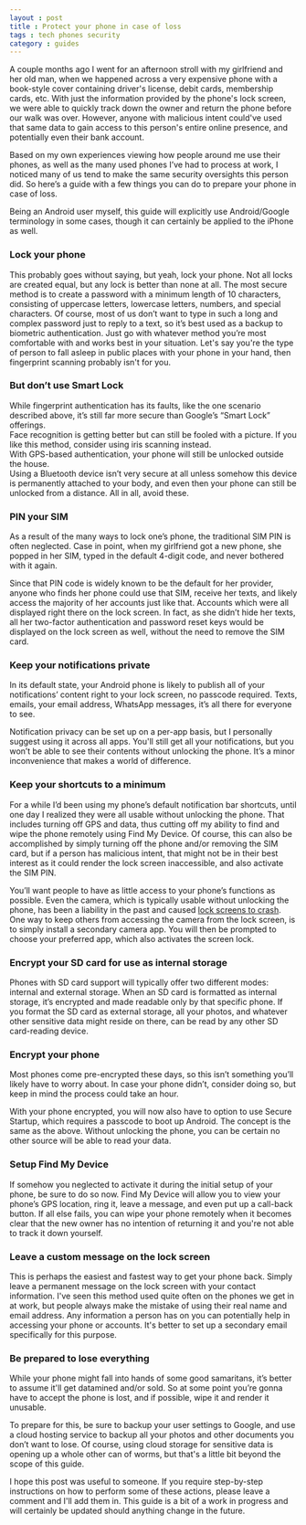 ```yaml
---
layout : post
title : Protect your phone in case of loss
tags : tech phones security
category : guides
---
```


A couple months ago I went for an afternoon stroll with my girlfriend and her old man, when we happened across a very expensive phone with a book-style cover containing driver's license, debit cards, membership cards, etc. With just the information provided by the phone's lock screen, we were able to quickly track down the owner and return the phone before our walk was over. However, anyone with malicious intent could've used that same data to gain access to this person's entire online presence, and potentially even their bank account.

Based on my own experiences viewing how people around me use their phones, as well as the many used phones I’ve had to process at work, I noticed many of us tend to make the same security oversights this person did. So here’s a guide with a few things you can do to prepare your phone in case of loss.

Being an Android user myself, this guide will explicitly use Android/Google terminology in some cases, though it can certainly be applied to the iPhone as well.

### Lock your phone
This probably goes without saying, but yeah, lock your phone. Not all locks are created equal, but any lock is better than none at all. The most secure method is to create a password with a minimum length of 10 characters, consisting of uppercase letters, lowercase letters, numbers, and special characters. Of course, most of us don’t want to type in such a long and complex password just to reply to a text, so it’s best used as a backup to biometric authentication. Just go with whatever method you’re most comfortable with and works best in your situation. Let's say you're the type of person to fall asleep in public places with your phone in your hand, then fingerprint scanning probably isn't for you.

### But don’t use Smart Lock
While fingerprint authentication has its faults, like the one scenario described above, it’s still far more secure than Google’s “Smart Lock” offerings.  
Face recognition is getting better but can still be fooled with a picture. If you like this method, consider using iris scanning instead.  
With GPS-based authentication, your phone will still be unlocked outside the house.  
Using a Bluetooth device isn’t very secure at all unless somehow this device is permanently attached to your body, and even then your phone can still be unlocked from a distance. All in all, avoid these.

### PIN your SIM
As a result of the many ways to lock one’s phone, the traditional SIM PIN is often neglected. Case in point, when my girlfriend got a new phone, she popped in her SIM, typed in the default 4-digit code, and never bothered with it again.

Since that PIN code is widely known to be the default for her provider, anyone who finds her phone could use that SIM, receive her texts, and likely access the majority of her accounts just like that. Accounts which were all displayed right there on the lock screen. In fact, as she didn’t hide her texts, all her two-factor authentication and password reset keys would be displayed on the lock screen as well, without the need to remove the SIM card.

### Keep your notifications private
In its default state, your Android phone is likely to publish all of your notifications’ content right to your lock screen, no passcode required. Texts, emails, your email address, WhatsApp messages, it’s all there for everyone to see. 

Notification privacy can be set up on a per-app basis, but I personally suggest using it across all apps. You'll still get all your notifications, but you won’t be able to see their contents without unlocking the phone. It’s a minor inconvenience that makes a world of difference.

### Keep your shortcuts to a minimum
For a while I’d been using my phone’s default notification bar shortcuts, until one day I realized they were all usable without unlocking the phone. That includes turning off GPS and data, thus cutting off my ability to find and wipe the phone remotely using Find My Device. Of course, this can also be accomplished by simply turning off the phone and/or removing the SIM card, but if a person has malicious intent, that might not be in their best interest as it could render the lock screen inaccessible, and also activate the SIM PIN.

You’ll want people to have as little access to your phone’s functions as possible. Even the camera, which is typically usable without unlocking the phone, has been a liability in the past and caused [lock screens to crash](http://sites.utexas.edu/iso/2015/09/15/android-5-lockscreen-bypass/). One way to keep others from accessing the camera from the lock screen, is to simply install a secondary camera app. You will then be prompted to choose your preferred app, which also activates the screen lock.

### Encrypt your SD card for use as internal storage
Phones with SD card support will typically offer two different modes: internal and external storage. When an SD card is formatted as internal storage, it’s encrypted and made readable only by that specific phone. If you format the SD card as external storage, all your photos, and whatever other sensitive data might reside on there, can be read by any other SD card-reading device.

### Encrypt your phone
Most phones come pre-encrypted these days, so this isn’t something you’ll likely have to worry about. In case your phone didn’t, consider doing so, but keep in mind the process could take an hour.

With your phone encrypted, you will now also have to option to use Secure Startup, which requires a passcode to boot up Android. The concept is the same as the above. Without unlocking the phone, you can be certain no other source will be able to read your data.

### Setup Find My Device
If somehow you neglected to activate it during the initial setup of your phone, be sure to do so now. Find My Device will allow you to view your phone’s GPS location, ring it, leave a message, and even put up a call-back button. If all else fails, you can wipe your phone remotely when it becomes clear that the new owner has no intention of returning it and you're not able to track it down yourself.

### Leave a custom message on the lock screen
This is perhaps the easiest and fastest way to get your phone back. Simply leave a permanent message on the lock screen with your contact information. I've seen this method used quite often on the phones we get in at work, but people always make the mistake of using their real name and email address. Any information a person has on you can potentially help in accessing your phone or accounts. It's better to set up a secondary email specifically for this purpose.

### Be prepared to lose everything
While your phone might fall into hands of some good samaritans, it’s better to assume it'll get datamined and/or sold. So at some point you’re gonna have to accept the phone is lost, and if possible, wipe it and render it unusable.

To prepare for this, be sure to backup your user settings to Google, and use a cloud hosting service to backup all your photos and other documents you don’t want to lose. Of course, using cloud storage for sensitive data is opening up a whole other can of worms, but that's a little bit beyond the scope of this guide.

I hope this post was useful to someone. If you require step-by-step instructions on how to perform some of these actions, please leave a comment and I'll add them in. This guide is a bit of a work in progress and will certainly be updated should anything change in the future.
